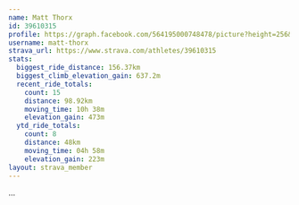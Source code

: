 ```yaml
---
name: Matt Thorx
id: 39610315
profile: https://graph.facebook.com/564195000748478/picture?height=256&width=256
username: matt-thorx
strava_url: https://www.strava.com/athletes/39610315
stats:
  biggest_ride_distance: 156.37km
  biggest_climb_elevation_gain: 637.2m
  recent_ride_totals:
    count: 15
    distance: 98.92km
    moving_time: 10h 38m
    elevation_gain: 473m
  ytd_ride_totals:
    count: 8
    distance: 48km
    moving_time: 04h 58m
    elevation_gain: 223m
layout: strava_member
--- 
```

...
